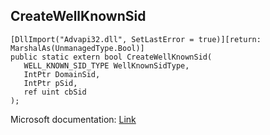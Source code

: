 ## CreateWellKnownSid

```
[DllImport("Advapi32.dll", SetLastError = true)][return: MarshalAs(UnmanagedType.Bool)]
public static extern bool CreateWellKnownSid(
   WELL_KNOWN_SID_TYPE WellKnownSidType,
   IntPtr DomainSid,
   IntPtr pSid,
   ref uint cbSid
);
```

Microsoft documentation: [Link](https://learn.microsoft.com/en-us/windows/win32/api/securitybaseapi/nf-securitybaseapi-createwellknownsid)
